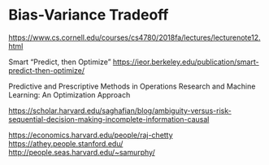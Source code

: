 # Bias-Variance Tradeoff
https://www.cs.cornell.edu/courses/cs4780/2018fa/lectures/lecturenote12.html


Smart “Predict, then Optimize”
https://ieor.berkeley.edu/publication/smart-predict-then-optimize/


Predictive and Prescriptive Methods in Operations
Research and Machine Learning: An Optimization
Approach



https://scholar.harvard.edu/saghafian/blog/ambiguity-versus-risk-sequential-decision-making-incomplete-information-causal


https://economics.harvard.edu/people/raj-chetty
https://athey.people.stanford.edu/ 
http://people.seas.harvard.edu/~samurphy/
